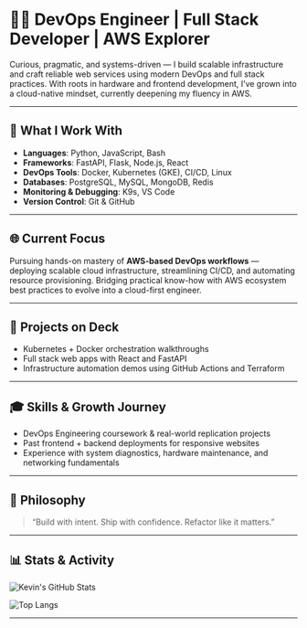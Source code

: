 # 👨‍💻 DevOps Engineer | Full Stack Developer | AWS Explorer

Curious, pragmatic, and systems-driven — I build scalable infrastructure and craft reliable web services using modern DevOps and full stack practices. With roots in hardware and frontend development, I’ve grown into a cloud-native mindset, currently deepening my fluency in AWS.

---

## 🚀 What I Work With

- **Languages**: Python, JavaScript, Bash
- **Frameworks**: FastAPI, Flask, Node.js, React
- **DevOps Tools**: Docker, Kubernetes (GKE), CI/CD, Linux
- **Databases**: PostgreSQL, MySQL, MongoDB, Redis
- **Monitoring & Debugging**: K9s, VS Code
- **Version Control**: Git & GitHub

---

## 🌐 Current Focus

Pursuing hands-on mastery of **AWS-based DevOps workflows** — deploying scalable cloud infrastructure, streamlining CI/CD, and automating resource provisioning. Bridging practical know-how with AWS ecosystem best practices to evolve into a cloud-first engineer.

---

## 📌 Projects on Deck

- Kubernetes + Docker orchestration walkthroughs  
- Full stack web apps with React and FastAPI  
- Infrastructure automation demos using GitHub Actions and Terraform  

---

## 🎓 Skills & Growth Journey

- DevOps Engineering coursework & real-world replication projects  
- Past frontend + backend deployments for responsive websites  
- Experience with system diagnostics, hardware maintenance, and networking fundamentals  

---

## 🧠 Philosophy

> “Build with intent. Ship with confidence. Refactor like it matters.”

---

## 📊 Stats & Activity

![Kevin's GitHub Stats](https://github-readme-stats.vercel.app/api?username=kevin-ndolo&show_icons=true&theme=tokyonight)

![Top Langs](https://github-readme-stats.vercel.app/api/top-langs/?username=kevin-ndolo&layout=compact&theme=tokyonight)


---

